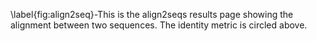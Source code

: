\label{fig:align2seq}-This is the align2seqs results page showing the alignment between two sequences. The identity metric is circled above.
